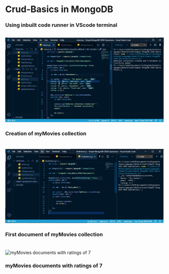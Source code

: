# Crud-Basics in MongoDB 
### Using inbuilt code runner in VScode terminal 
##
##
![Creation of myMovies collection](images/interns_(myMovies_collection_creation).JPG)
### Creation of myMovies collection
#
![First document of myMovies collection](images/findInterns_(myMovies_collection_of_first_document).JPG)
### First document of myMovies collection
#
![myMovies documents with ratings of 7](findInterns_(myMovies_collection_with_ratings_of_7).JPG)
### myMovies documents with ratings of 7
#
![]()
###
#
![]()
###
#
